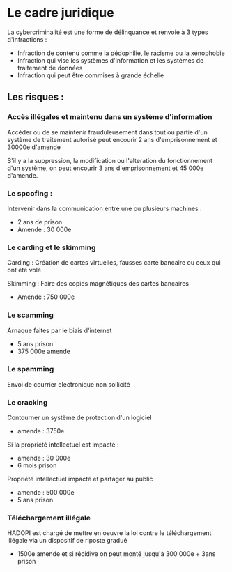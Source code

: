 # Le cadre juridique

La cybercriminalité est une forme de délinquance et renvoie à 3 types d'infractions :

- Infraction de contenu comme la pédophilie, le racisme ou la xénophobie
- Infraction qui vise les systèmes d'information et les systèmes de traitement de données
- Infraction qui peut être commises à grande échelle

## Les risques :

### Accès illégales et maintenu dans un système d'information

Accéder ou de se maintenir frauduleusement dans tout ou partie d'un système de traitement autorisé peut encourir 2 ans d'emprisonnement et 30000e d'amende

S'il y a la suppression, la modification ou l'alteration du fonctionnement d'un système, on peut encourir 3 ans d'emprisonnement et 45 000e d'amende.

### Le spoofing :

Intervenir dans la communication entre une ou plusieurs machines :

- 2 ans de prison
- Amende : 30 000e

### Le carding et le skimming

Carding :
Création de cartes virtuelles, fausses carte bancaire ou ceux qui ont été volé

Skimming :
Faire des copies magnétiques des cartes bancaires

- Amende : 750 000e

### Le scamming

Arnaque faites par le biais d'internet

- 5 ans prison
- 375 000e amende

### Le spamming

Envoi de courrier electronique non sollicité

### Le cracking

Contourner un système de protection d'un logiciel

- amende : 3750e

Si la propriété intellectuel est impacté :

- amende : 30 000e
- 6 mois prison

Propriété intellectuel impacté et partager au public

- amende : 500 000e
- 5 ans prison

### Téléchargement illégale

HADOPI est chargé de mettre en oeuvre la loi contre le téléchargement illégale via un dispositif de riposte gradué

- 1500e amende et si récidive on peut monté jusqu'à 300 000e +  3ans prison


